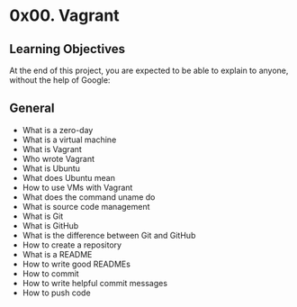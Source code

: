 # 0x00. Vagrant
## Learning Objectives
At the end of this project, you are expected to be able to explain to anyone, without the help of Google:

## General
- What is a zero-day
- What is a virtual machine
- What is Vagrant
- Who wrote Vagrant
- What is Ubuntu
- What does Ubuntu mean
- How to use VMs with Vagrant
- What does the command uname do
- What is source code management
- What is Git
- What is GitHub
- What is the difference between Git and GitHub
- How to create a repository
- What is a README
- How to write good READMEs
- How to commit
- How to write helpful commit messages
- How to push code
